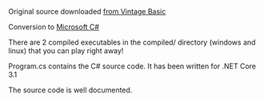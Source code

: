 Original source downloaded [from Vintage Basic](http://www.vintage-basic.net/games.html)

Conversion to [Microsoft C#](https://docs.microsoft.com/en-us/dotnet/csharp/)

There are 2 compiled executables in the compiled/ directory (windows and linux) that you can play right away!

Program.cs contains the C# source code.
It has been written for .NET Core 3.1

The source code is well documented.
